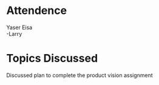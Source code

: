 # Attendence  
Yaser Eisa   
-Larry 

# Topics Discussed
Discussed plan to complete the product vision assignment

